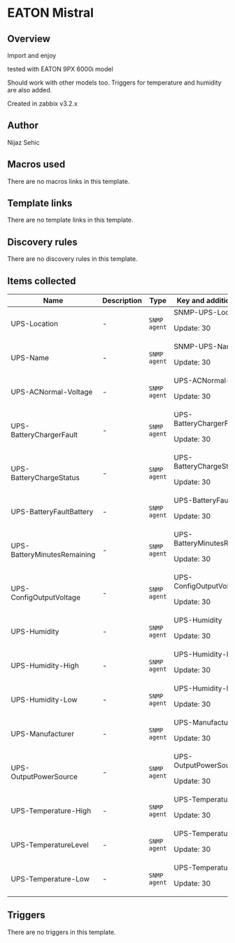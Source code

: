 # EATON Mistral

## Overview


Import and enjoy




tested with EATON 9PX 6000i model 


Should work with other models too. Triggers for temperature and humidity are also added.


Created in zabbix v3.2.x


## Author

Nijaz Sehic

## Macros used

There are no macros links in this template.

## Template links

There are no template links in this template.

## Discovery rules

There are no discovery rules in this template.

## Items collected

|Name|Description|Type|Key and additional info|
|----|-----------|----|----|
|UPS-Location|<p>-</p>|`SNMP agent`|SNMP-UPS-Location<p>Update: 30</p>|
|UPS-Name|<p>-</p>|`SNMP agent`|SNMP-UPS-Name<p>Update: 30</p>|
|UPS-ACNormal-Voltage|<p>-</p>|`SNMP agent`|UPS-ACNormal-Voltage<p>Update: 30</p>|
|UPS-BatteryChargerFault|<p>-</p>|`SNMP agent`|UPS-BatteryChargerFault<p>Update: 30</p>|
|UPS-BatteryChargeStatus|<p>-</p>|`SNMP agent`|UPS-BatteryChargeStatus<p>Update: 30</p>|
|UPS-BatteryFaultBattery|<p>-</p>|`SNMP agent`|UPS-BatteryFaultBattery<p>Update: 30</p>|
|UPS-BatteryMinutesRemaining|<p>-</p>|`SNMP agent`|UPS-BatteryMinutesRemaining<p>Update: 30</p>|
|UPS-ConfigOutputVoltage|<p>-</p>|`SNMP agent`|UPS-ConfigOutputVoltage<p>Update: 30</p>|
|UPS-Humidity|<p>-</p>|`SNMP agent`|UPS-Humidity<p>Update: 30</p>|
|UPS-Humidity-High|<p>-</p>|`SNMP agent`|UPS-Humidity-High<p>Update: 30</p>|
|UPS-Humidity-Low|<p>-</p>|`SNMP agent`|UPS-Humidity-Low<p>Update: 30</p>|
|UPS-Manufacturer|<p>-</p>|`SNMP agent`|UPS-Manufacturer<p>Update: 30</p>|
|UPS-OutputPowerSource|<p>-</p>|`SNMP agent`|UPS-OutputPowerSource<p>Update: 30</p>|
|UPS-Temperature-High|<p>-</p>|`SNMP agent`|UPS-Temperature-High<p>Update: 30</p>|
|UPS-TemperatureLevel|<p>-</p>|`SNMP agent`|UPS-TemperatureLevel<p>Update: 30</p>|
|UPS-Temperature-Low|<p>-</p>|`SNMP agent`|UPS-Temperature-Low<p>Update: 30</p>|
## Triggers

There are no triggers in this template.

